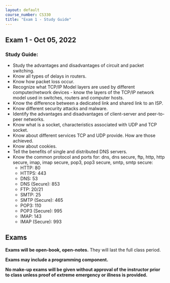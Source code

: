 ```yaml
---
layout: default
course_number: CS330
title: "Exam 1 - Study Guide"
---
```


Exam 1 - Oct 05, 2022
-----------------------

### Study Guide:
- Study the advantages and disadvantages of circuit and packet switching.   
- Know all types of delays in routers.
- Know how packet loss occur.
- Recognize what TCP/IP Model layers are used by different computer/network devices - know the layers of the TCP/IP network model used in switches, routers and computer hosts.
- Know the difference between a dedicated link and shared link to an ISP.
- Know different security attacks and malware.
- Identify the advantages and disadvantages of client-server and peer-to-peer networks.
- Know what is a socket, characteristics associated with UDP and TCP socket.
- Know about different services TCP and UDP provide. How are those achieved.
- Know about cookies.
- Tell the benefits of single and distributed DNS servers.
- Know the common protocol and ports for: dns, dns secure, ftp, http, http secure, imap, imap secure, pop3, pop3 secure, smtp, smtp secure:
  - HTTP: 80
  - HTTPS: 443
  - DNS: 53
  - DNS (Secure): 853
  - FTP: 20/21
  - SMTP: 25
  - SMTP (Secure): 465
  - POP3: 110
  - POP3 (Secure): 995
  - IMAP: 143
  - IMAP (Secure): 993

Exams
-----------------

<strong>Exams will be open-book, open-notes.</strong> They will last the full class period.

<strong>Exams may include a programming component.</strong>

<strong>No make-up exams will be given without approval of the instructor prior to class unless proof of extreme emergency or illness is provided.</strong>
